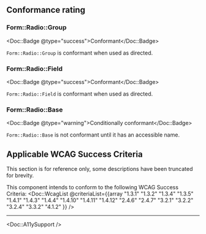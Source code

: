 ## Conformance rating

### Form::Radio::Group

<Doc::Badge @type="success">Conformant</Doc::Badge>

`Form::Radio::Group` is conformant when used as directed.

### Form::Radio::Field

<Doc::Badge @type="success">Conformant</Doc::Badge>

`Form::Radio::Field` is conformant when used as directed.

### Form::Radio::Base

<Doc::Badge @type="warning">Conditionally conformant</Doc::Badge>

`Form::Radio::Base` is not conformant until it has an accessible name.

## Applicable WCAG Success Criteria

This section is for reference only, some descriptions have been truncated for brevity.

This component intends to conform to the following WCAG Success Criteria:
<Doc::WcagList @criteriaList={{array "1.3.1" "1.3.2" "1.3.4" "1.3.5" "1.4.1" "1.4.3" "1.4.4" "1.4.10" "1.4.11" "1.4.12" "2.4.6" "2.4.7" "3.2.1" "3.2.2" "3.2.4" "3.3.2" "4.1.2" }} />

---

<Doc::A11ySupport />
